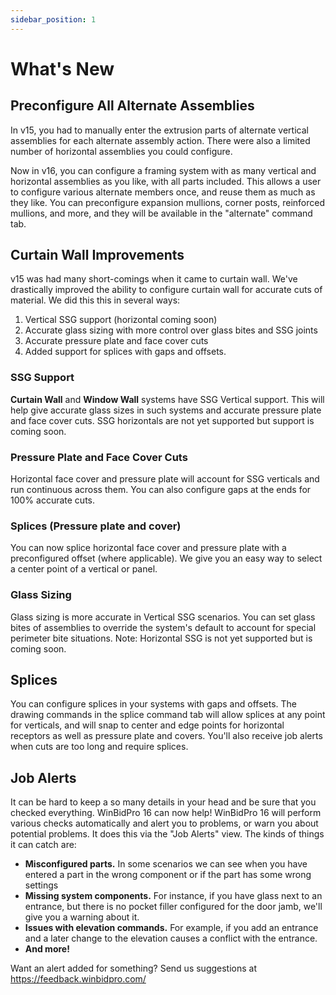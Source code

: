 ```yaml
---
sidebar_position: 1
---
```


# What's New

## Preconfigure All Alternate Assemblies

In v15, you had to manually enter the extrusion parts of alternate vertical assemblies for each alternate assembly action. There were also a limited number of horizontal assemblies you could configure.

Now in v16, you can configure a framing system with as many vertical and horizontal assemblies as you like, with all parts included. This allows a user to configure various alternate members once, and reuse them as much as they like. You can preconfigure expansion mullions, corner posts, reinforced mullions, and more, and they will be available in the "alternate" command tab.

## Curtain Wall Improvements

v15 was had many short-comings when it came to curtain wall. We've drastically improved the ability to configure curtain wall for accurate cuts of material. We did this this in several ways:

1. Vertical SSG support (horizontal coming soon)
2. Accurate glass sizing with more control over glass bites and SSG joints
3. Accurate pressure plate and face cover cuts
4. Added support for splices with gaps and offsets.

### SSG Support

**Curtain Wall** and **Window Wall** systems have SSG Vertical support. This will help give accurate glass sizes in such systems and accurate pressure plate and face cover cuts. SSG horizontals are not yet supported but support is coming soon.

### Pressure Plate and Face Cover Cuts

Horizontal face cover and pressure plate will account for SSG verticals and run continuous across them. You can also configure gaps at the ends for 100% accurate cuts.

### Splices (Pressure plate and cover)

You can now splice horizontal face cover and pressure plate with a preconfigured offset (where applicable). We give you an easy way to select a center point of a vertical or panel.

### Glass Sizing

Glass sizing is more accurate in Vertical SSG scenarios. You can set glass bites of assemblies to override the system's default to account for special perimeter bite situations. Note: Horizontal SSG is not yet supported but is coming soon.

## Splices

You can configure splices in your systems with gaps and offsets. The drawing commands in the splice command tab will allow splices at any point for verticals, and will snap to center and edge points for horizontal receptors as well as pressure plate and covers. You'll also receive job alerts when cuts are too long and require splices.

## Job Alerts

It can be hard to keep a so many details in your head and be sure that you checked everything. WinBidPro 16 can now help! WinBidPro 16 will perform various checks automatically and alert you to problems, or warn you about potential problems. It does this via the "Job Alerts" view. The kinds of things it can catch are:

* **Misconfigured parts.** In some scenarios we can see when you have entered a part in the wrong component or if the part has some wrong settings
* **Missing system components.** For instance, if you have glass next to an entrance, but there is no pocket filler configured for the door jamb, we'll give you a warning about it.
* **Issues with elevation commands.** For example, if you add an entrance and a later change to the elevation causes a conflict with the entrance.
* **And more!**

Want an alert added for something? Send us suggestions at https://feedback.winbidpro.com/
